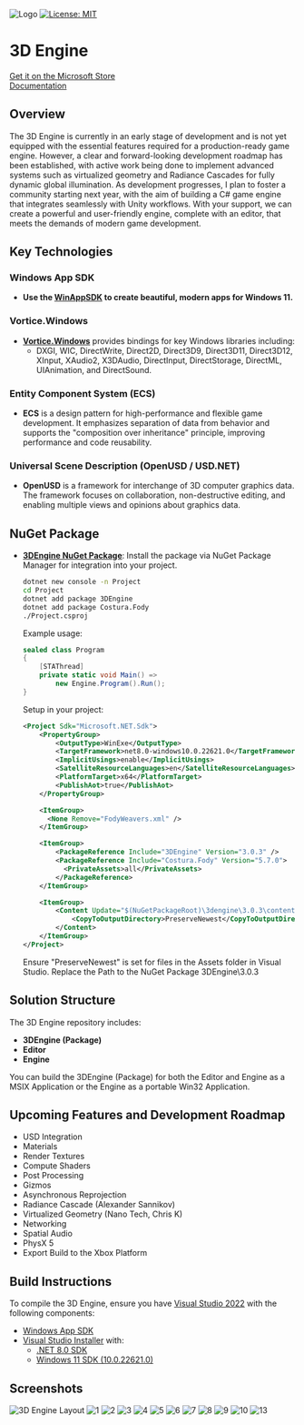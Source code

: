 ![Logo](https://raw.githubusercontent.com/CanTalat-Yakan/3DEngine/master/3DEngine_Logo_BG.png)
[![License: MIT](https://img.shields.io/badge/License-MIT-green.svg)](https://github.com/CanTalat-Yakan/3DEngine/blob/master/LICENSE) 

# 3D Engine

[Get it on the Microsoft Store](https://www.microsoft.com/store/apps/9NFSX6JPV0PS)  
[Documentation](https://engine3d.gitbook.io/wiki/)

## Overview

The 3D Engine is currently in an early stage of development and is not yet equipped with the essential features required for a production-ready game engine. 
However, a clear and forward-looking development roadmap has been established, with active work being done to implement advanced systems such as virtualized geometry and Radiance Cascades for fully dynamic global illumination.
As development progresses, I plan to foster a community starting next year, with the aim of building a C# game engine that integrates seamlessly with Unity workflows. 
With your support, we can create a powerful and user-friendly engine, complete with an editor, that meets the demands of modern game development.

## Key Technologies

### Windows App SDK

- **Use the [WinAppSDK](https://github.com/microsoft/WindowsAppSDK) to create beautiful, modern apps for Windows 11.**
### Vortice.Windows

- **[Vortice.Windows](https://github.com/amerkoleci/Vortice.Windows)** provides bindings for key Windows libraries including:
  - DXGI, WIC, DirectWrite, Direct2D, Direct3D9, Direct3D11, Direct3D12, XInput, XAudio2, X3DAudio, DirectInput, DirectStorage, DirectML, UIAnimation, and DirectSound.
  
### Entity Component System (ECS)

- **ECS** is a design pattern for high-performance and flexible game development. It emphasizes separation of data from behavior and supports the "composition over inheritance" principle, improving performance and code reusability.

### Universal Scene Description (OpenUSD / USD.NET)

- **OpenUSD** is a framework for interchange of 3D computer graphics data. The framework focuses on collaboration, non-destructive editing, and enabling multiple views and opinions about graphics data.

## NuGet Package

- **[3DEngine NuGet Package](https://www.nuget.org/packages/3DEngine/)**: Install the package via NuGet Package Manager for integration into your project.

  ```bash
  dotnet new console -n Project
  cd Project
  dotnet add package 3DEngine
  dotnet add package Costura.Fody
  ./Project.csproj
  ```

  Example usage:

  ```csharp
  sealed class Program
  {
      [STAThread]
      private static void Main() =>
          new Engine.Program().Run();
  }
  ```

  Setup in your project:

  ```xml
  <Project Sdk="Microsoft.NET.Sdk">
      <PropertyGroup>
          <OutputType>WinExe</OutputType>
          <TargetFramework>net8.0-windows10.0.22621.0</TargetFramework>
          <ImplicitUsings>enable</ImplicitUsings>
          <SatelliteResourceLanguages>en</SatelliteResourceLanguages>
          <PlatformTarget>x64</PlatformTarget>
          <PublishAot>true</PublishAot>
      </PropertyGroup>

      <ItemGroup>
        <None Remove="FodyWeavers.xml" />
      </ItemGroup>

      <ItemGroup>
          <PackageReference Include="3DEngine" Version="3.0.3" />
          <PackageReference Include="Costura.Fody" Version="5.7.0">
            <PrivateAssets>all</PrivateAssets>
          </PackageReference>
      </ItemGroup>

      <ItemGroup>
          <Content Update="$(NuGetPackageRoot)\3dengine\3.0.3\contentFiles\any\net8.0-windows10.0.22621\Assets\Resources\**\*">
              <CopyToOutputDirectory>PreserveNewest</CopyToOutputDirectory>
          </Content>
      </ItemGroup>
  </Project>
  ```

  Ensure "PreserveNewest" is set for files in the Assets folder in Visual Studio. Replace the Path to the NuGet Package 3DEngine\3.0.3

## Solution Structure

The 3D Engine repository includes:
- **3DEngine (Package)**
- **Editor**
- **Engine**

You can build the 3DEngine (Package) for both the Editor and Engine as a MSIX Application or the Engine as a portable Win32 Application.

## Upcoming Features and Development Roadmap

- USD Integration
- Materials
- Render Textures
- Compute Shaders
- Post Processing
- Gizmos
- Asynchronous Reprojection
- Radiance Cascade (Alexander Sannikov)
- Virtualized Geometry (Nano Tech, Chris K)
- Networking
- Spatial Audio
- PhysX 5
- Export Build to the Xbox Platform

## Build Instructions

To compile the 3D Engine, ensure you have [Visual Studio 2022](https://visualstudio.microsoft.com/vs) with the following components:

- [Windows App SDK](https://learn.microsoft.com/en-us/windows/apps/windows-app-sdk/downloads)
- [Visual Studio Installer](https://visualstudio.microsoft.com/vs) with:
  - [.NET 8.0 SDK](https://dotnet.microsoft.com/en-us/download/dotnet/8.0)
  - [Windows 11 SDK (10.0.22621.0)](https://developer.microsoft.com/en-us/windows/downloads/windows-sdk)

## Screenshots

![3D Engine Layout](https://raw.githubusercontent.com/CanTalat-Yakan/3DEngine/master/Screenshots/Layout.png)
![1](https://raw.githubusercontent.com/CanTalat-Yakan/3DEngine/master/Screenshots/Screenshot_1.png)
![2](https://raw.githubusercontent.com/CanTalat-Yakan/3DEngine/master/Screenshots/Screenshot_2.png)
![3](https://raw.githubusercontent.com/CanTalat-Yakan/3DEngine/master/Screenshots/Screenshot_3.png)
![4](https://raw.githubusercontent.com/CanTalat-Yakan/3DEngine/master/Screenshots/Screenshot_4.png)
![5](https://raw.githubusercontent.com/CanTalat-Yakan/3DEngine/master/Screenshots/Screenshot_5.png)
![6](https://raw.githubusercontent.com/CanTalat-Yakan/3DEngine/master/Screenshots/Screenshot_6.png)
![7](https://raw.githubusercontent.com/CanTalat-Yakan/3DEngine/master/Screenshots/Screenshot_7.png)
![8](https://raw.githubusercontent.com/CanTalat-Yakan/3DEngine/master/Screenshots/Screenshot_8.png)
![9](https://raw.githubusercontent.com/CanTalat-Yakan/3DEngine/master/Screenshots/Screenshot_9.png)
![10](https://raw.githubusercontent.com/CanTalat-Yakan/3DEngine/master/Screenshots/Screenshot_10.png)
![13](https://raw.githubusercontent.com/CanTalat-Yakan/3DEngine/master/Screenshots/Screenshot_Folder.png)